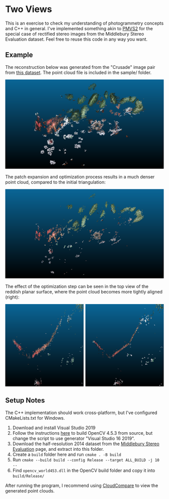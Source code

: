 Two Views
=========
This is an exercise to check my understanding of photogrammetry concepts and C++ in general. I've implemented something akin to [PMVS2](https://www.di.ens.fr/pmvs/) for the special case of rectified stereo images from the Middlebury Stereo Evaluation dataset. Feel free to reuse this code in any way you want.

Example
-------
The reconstruction below was generated from the "Crusade" image pair from [this dataset](https://vision.middlebury.edu/stereo/data/scenes2014/). The point cloud file is included in the sample/ folder.

![Final reconstruction](/sample/optimized2.png)

The patch expansion and optimization process results in a much denser point cloud, compared to the initial triangulation:

![Initial triangulation](/sample/initial.png)

The effect of the optimization step can be seen in the top view of the reddish planar surface, where the point cloud becomes more tightly aligned (right):

![Top view comparison, before and after optimization](/sample/initial_vs_optimized1.png)

Setup Notes
-----------
The C++ implementation should work cross-platform, but I've configured CMakeLists.txt for Windows.

 1. Download and install Visual Studio 2019
 2. Follow the instructions [here](https://docs.opencv.org/master/d3/d52/tutorial_windows_install.html) to build OpenCV 4.5.3 from source, but change the script to use generator "Visual Studio 16 2019".
 3. Download the half-resolution 2014 dataset from the [Middlebury Stereo Evaluation](https://vision.middlebury.edu/stereo/submit3/) page, and extract into this folder.
 4. Create a `build` folder here and run `cmake . -B build`
 5. Run `cmake --build build --config Release --target ALL_BUILD -j 10 --`
 6. Find `opencv_world453.dll` in the OpenCV build folder and copy it into `build/Release/`

After running the program, I recommend using [CloudCompare](https://www.danielgm.net/cc/) to view the generated point clouds.
